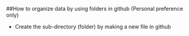 ##How to organize data by using folders in github (Personal preference only)

- Create the sub-directory (folder) by making a new file in github
